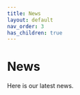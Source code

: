 ```yaml
---
title: News
layout: default
nav_order: 3
has_children: true
---
```

# News

Here is our latest news.
